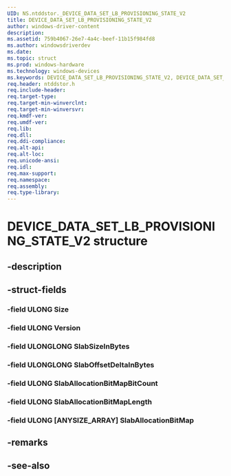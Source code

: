 ```yaml
---
UID: NS.ntddstor._DEVICE_DATA_SET_LB_PROVISIONING_STATE_V2
title: DEVICE_DATA_SET_LB_PROVISIONING_STATE_V2
author: windows-driver-content
description: 
ms.assetid: 759b4067-26e7-4a4c-beef-11b15f984fd8
ms.author: windowsdriverdev
ms.date: 
ms.topic: struct
ms.prod: windows-hardware
ms.technology: windows-devices
ms.keywords: DEVICE_DATA_SET_LB_PROVISIONING_STATE_V2, DEVICE_DATA_SET_LB_PROVISIONING_STATE_V2, *PDEVICE_DATA_SET_LB_PROVISIONING_STATE_V2
req.header: ntddstor.h
req.include-header:
req.target-type:
req.target-min-winverclnt:
req.target-min-winversvr:
req.kmdf-ver:
req.umdf-ver:
req.lib:
req.dll:
req.ddi-compliance:
req.alt-api:
req.alt-loc:
req.unicode-ansi:
req.idl:
req.max-support:
req.namespace:
req.assembly:
req.type-library:
---
```


# DEVICE_DATA_SET_LB_PROVISIONING_STATE_V2 structure

## -description



## -struct-fields

### -field ULONG Size			
 	
### -field ULONG Version			
 	
### -field ULONGLONG SlabSizeInBytes			
 	
### -field ULONGLONG SlabOffsetDeltaInBytes			
 	
### -field ULONG SlabAllocationBitMapBitCount			
 	
### -field ULONG SlabAllocationBitMapLength			
 	
### -field ULONG [ANYSIZE_ARRAY] SlabAllocationBitMap			
 	
## -remarks

## -see-also